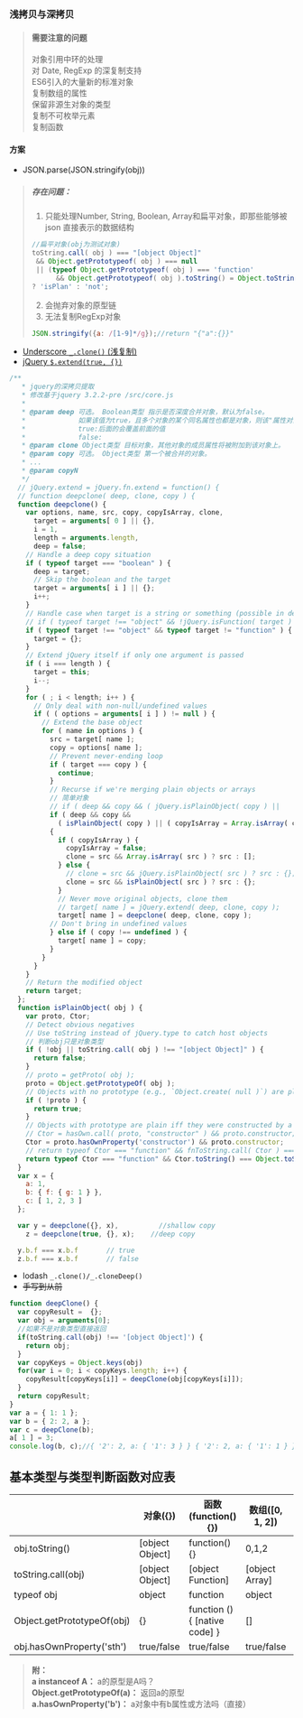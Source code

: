 ### 浅拷贝与深拷贝
> #### 需要注意的问题
>对象引用中环的处理  
>对 Date, RegExp 的深复制支持  
>ES6引入的大量新的标准对象  
>复制数组的属性  
>保留非源生对象的类型  
>复制不可枚举元素  
>复制函数

#### 方案
* JSON.parse(JSON.stringify(obj))
> ##### 存在问题：
> 1. 只能处理Number, String, Boolean, Array和扁平对象，即那些能够被 json 直接表示的数据结构
>```javascript
>//扁平对象(obj为测试对象)
>toString.call( obj ) === "[object Object]"
>  && Object.getPrototypeof( obj ) === null
>  || (typeof Object.getPrototypeof( obj ) === 'function' 
>       && Object.getPrototypeof( obj ).toString() = Object.toString())
>? 'isPlan' : 'not';
>```
> 2. 会抛弃对象的原型链
> 3. 无法复制RegExp对象
>```javascript
> JSON.stringify({a: /[1-9]*/g});//return "{"a":{}}"
>```
* [Underscore `_.clone()` (浅复制)](https://github.com/jashkenas/underscore/blob/e4743ab712b8ab42ad4ccb48b155034d02394e4d/underscore.js#L1068)
* [jQuery `$.extend(true, {})`](https://github.com/jquery/jquery/blob/1472290917f17af05e98007136096784f9051fab/src/core.js#L121)
```javascript
/**
   * jquery的深拷贝提取
   * 修改基于jquery 3.2.2-pre /src/core.js
   * 
   * @param deep 可选。 Boolean类型 指示是否深度合并对象，默认为false。
   *             如果该值为true，且多个对象的某个同名属性也都是对象，则该"属性对象"的属性也将进行合并。
   *             true:后面的会覆盖前面的值
   *             false:
   * @param clone Object类型 目标对象，其他对象的成员属性将被附加到该对象上。
   * @param copy 可选。 Object类型 第一个被合并的对象。
   * ...
   * @param copyN
   */
  // jQuery.extend = jQuery.fn.extend = function() {
  // function deepclone( deep, clone, copy ) {
  function deepclone() {
    var options, name, src, copy, copyIsArray, clone,
      target = arguments[ 0 ] || {},
      i = 1,
      length = arguments.length,
      deep = false;
    // Handle a deep copy situation
    if ( typeof target === "boolean" ) {
      deep = target;
      // Skip the boolean and the target
      target = arguments[ i ] || {};
      i++;
    }
    // Handle case when target is a string or something (possible in deep copy)
    // if ( typeof target !== "object" && !jQuery.isFunction( target ) ) { 
    if ( typeof target !== "object" && typeof target != "function" ) {
      target = {};
    }
    // Extend jQuery itself if only one argument is passed
    if ( i === length ) {
      target = this;
      i--;
    }
    for ( ; i < length; i++ ) {
      // Only deal with non-null/undefined values
      if ( ( options = arguments[ i ] ) != null ) {
        // Extend the base object
        for ( name in options ) {
          src = target[ name ];
          copy = options[ name ];
          // Prevent never-ending loop
          if ( target === copy ) {
            continue;
          }
          // Recurse if we're merging plain objects or arrays
          // 简单对象
          // if ( deep && copy && ( jQuery.isPlainObject( copy ) ||
          if ( deep && copy && 
            ( isPlainObject( copy ) || ( copyIsArray = Array.isArray( copy ) ) ) )
          {
            if ( copyIsArray ) {
              copyIsArray = false;
              clone = src && Array.isArray( src ) ? src : [];
            } else {
              // clone = src && jQuery.isPlainObject( src ) ? src : {};
              clone = src && isPlainObject( src ) ? src : {};
            }
            // Never move original objects, clone them
            // target[ name ] = jQuery.extend( deep, clone, copy );
            target[ name ] = deepclone( deep, clone, copy );
          // Don't bring in undefined values
          } else if ( copy !== undefined ) {
            target[ name ] = copy;
          }
        }
      }
    }
    // Return the modified object
    return target;
  };
  function isPlainObject( obj ) {
    var proto, Ctor;
    // Detect obvious negatives
    // Use toString instead of jQuery.type to catch host objects
    // 判断obj只是对象类型
    if ( !obj || toString.call( obj ) !== "[object Object]" ) {
      return false;
    }
    // proto = getProto( obj ); 
    proto = Object.getPrototypeOf( obj );
    // Objects with no prototype (e.g., `Object.create( null )`) are plain
    if ( !proto ) {
      return true;
    } 
    // Objects with prototype are plain iff they were constructed by a global Object function
    // Ctor = hasOwn.call( proto, "constructor" ) && proto.constructor;
    Ctor = proto.hasOwnProperty('constructor') && proto.constructor;
    // return typeof Ctor === "function" && fnToString.call( Ctor ) === ObjectFunctionString;
    return typeof Ctor === "function" && Ctor.toString() === Object.toString();
  }
  var x = {
    a: 1,
    b: { f: { g: 1 } },
    c: [ 1, 2, 3 ]
  };

  var y = deepclone({}, x),          //shallow copy
    z = deepclone(true, {}, x);    //deep copy

  y.b.f === x.b.f       // true
  z.b.f === x.b.f       // false
```
* lodash `_.clone()/_.cloneDeep()`
* ~~手写到从前~~
```javascript
function deepClone() {
  var copyResult =  {};
  var obj = arguments[0];
  //如果不是对象类型直接返回
  if(toString.call(obj) !== '[object Object]') {
    return obj;
  }
  var copyKeys = Object.keys(obj)
  for(var i = 0; i < copyKeys.length; i++) {
    copyResult[copyKeys[i]] = deepClone(obj[copyKeys[i]]);
  }
  return copyResult;
}
var a = { 1: 1 };
var b = { 2: 2, a };
var c = deepClone(b);
a[ 1 ] = 3;
console.log(b, c);//{ '2': 2, a: { '1': 3 } } { '2': 2, a: { '1': 1 } }```
```
## 基本类型与类型判断函数对应表
||对象({})|函数(function(){})|数组([0, 1, 2])|数字(2)|布尔(true)|undefined|null|字符串('test')|function* a(){}|
|--|--|--|--|--|--|--|--|--|--|
|obj.toString()|[object Object]|function(){}|0,1,2|2|true|err|err|'test'||
|toString.call(obj)|[object Object]|[object Function]|[object Array]|[object Number]|[object Boolean]|[object Undefined]|[object Null]|[object String]|[object GeneratorFunction]|
|typeof obj|object|function|object|number|boolean|undefined|object|string|function|
|Object.getPrototypeOf(obj)|{}|function () { [native code] }|[]|[Number: 0]|[Boolean: false]|`err`|`err`|String {}||
|obj.hasOwnProperty('sth')|true/false|true/false|true/false|false|false|false|false|false||

> **附：**  
> **a instanceof A：** a的原型是A吗？  
> **Object.getPrototypeOf(a)：** 返回a的原型  
> **a.hasOwnProperty('b')：** a对象中有b属性或方法吗（直接）